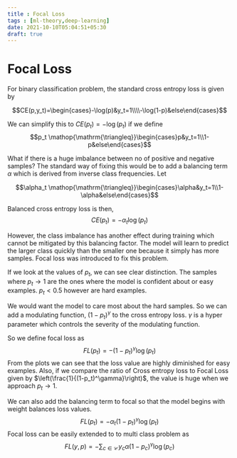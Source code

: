 ```yaml
---
title : Focal Loss
tags : [ml-theory,deep-learning]
date: 2021-10-10T05:04:51+05:30
draft: true
---
```


# Focal Loss

For binary classification problem, the standard cross entropy loss is given by

$$CE(p,y_t)=\begin{cases}-\log(p)&y_t=1\\\\-\log(1-p)&else\end{cases}$$

We can simplify this to $CE(p_t) = -\log(p_t)$ if we define
$$p_t \mathop{\mathrm{\triangleq}}\begin{cases}p&y_t=1\\1-p&else\end{cases}$$

What if there is a huge imbalance between no of positive and negative samples? The standard way of fixing this would be to add a balancing term $\alpha$ which is derived from inverse class frequencies. Let

$$\alpha_t \mathop{\mathrm{\triangleq}}\begin{cases}\alpha&y_t=1\\1-\alpha&else\end{cases}$$

Balanced cross entropy loss is then, $$CE(p_t) = -\alpha_t\log(p_t)$$

However, the class imbalance has another effect during training which cannot be mitigated by this balancing factor. The model will learn to predict the larger class quickly than the smaller one because it simply has more samples. Focal loss was introduced to fix this problem.

If we look at the values of $p_t$, we can see clear distinction. The samples where $p_t \to 1$ are the ones where the model is confident about or easy examples. $p_t<0.5$ however are hard examples.

We would want the model to care most about the hard samples. So we can add a modulating function, $(1-p_t)^\gamma$ to the cross entropy loss.
$\gamma$ is a hyper parameter which controls the severity of the modulating function.

So we define focal loss as $$FL(p_t)=-(1-p_t)^\gamma \log(p_t)$$ From the plots we can see that the loss value are highly diminished for easy examples. Also, if we compare the ratio of Cross entropy loss to Focal Loss given by $\left(\frac{1}{(1-p_t)^\gamma}\right)$, the value is huge when we approach $p_t \to 1$.

We can also add the balancing term to focal so that the model begins with weight balances loss values.
$$FL(p_t) = -\alpha_t(1-p_t)^\gamma \log(p_t)$$ Focal loss can be easily extended to to multi class problem as
$$FL(y,p) = -\sum_{c\in \mathop{\mathrm{\mathcal{C}}}} y_c\alpha(1-p_c)^\gamma \log(p_c)$$


    